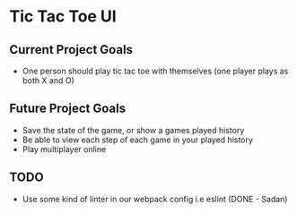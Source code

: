 # Tic Tac Toe UI
## Current Project Goals
  - One person should play tic tac toe with themselves (one player plays as both X and O)

## Future Project Goals
  - Save the state of the game, or show a games played history
  - Be able to view each step of each game in your played history
  - Play multiplayer online

## TODO
  - Use some kind of linter in our webpack config i.e eslint (DONE - Sadan)
